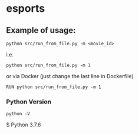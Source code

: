 # esports

## Example of usage:

` python src/run_from_file.py -m <movie_id> `

i.e.

` python src/run_from_file.py -m 1 `

or via Docker (just change the last line in Dockerfile)

`RUN python src/run_from_file.py -m 1 `
  

### Python Version
` python -V `

$ Python 3.7.6
